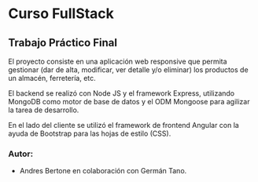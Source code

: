 # Curso FullStack

## Trabajo Práctico Final

El proyecto consiste en una aplicación web responsive que permita gestionar (dar de alta, modificar, ver detalle y/o eliminar) los productos de un almacén, ferretería, etc.

El backend se realizó con Node JS y el framework Express, utilizando MongoDB como motor de base de datos y el ODM Mongoose para agilizar la tarea de desarrollo.

En el lado del cliente se utilizó el framework de frontend Angular con la ayuda de Bootstrap para las hojas de estilo (CSS).

### Autor:
- Andres Bertone en colaboración con Germán Tano.

